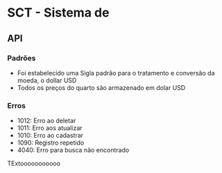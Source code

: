 # SCT - Sistema de 

## API

### Padrões

- Foi estabelecido uma Sigla padrão para o tratamento e conversão da moeda, o dollar USD
- Todos os preços do quarto são armazenado em dolar USD

### Erros

- 1012: Erro ao deletar
- 1011: Erro aos atualizar
- 1010: Erro ao cadastrar
- 1090: Registro repetido
- 4040: Erro para busca não encontrado

TExtooooooooooo

